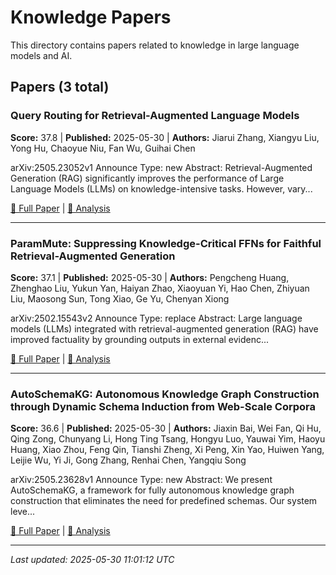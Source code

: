 # Knowledge Papers

This directory contains papers related to knowledge in large language models and AI.

## Papers (3 total)

### Query Routing for Retrieval-Augmented Language Models

**Score:** 37.8 | **Published:** 2025-05-30 | **Authors:** Jiarui Zhang, Xiangyu Liu, Yong Hu, Chaoyue Niu, Fan Wu, Guihai Chen

arXiv:2505.23052v1 Announce Type: new 
Abstract: Retrieval-Augmented Generation (RAG) significantly improves the performance of Large Language Models (LLMs) on knowledge-intensive tasks. However, vary...

[📄 Full Paper](https://arxiv.org/abs/2505.23052) | [📝 Analysis](12075bcfe291ba6a0dc7d470f18820d7.md)

---

### ParamMute: Suppressing Knowledge-Critical FFNs for Faithful Retrieval-Augmented Generation

**Score:** 37.1 | **Published:** 2025-05-30 | **Authors:** Pengcheng Huang, Zhenghao Liu, Yukun Yan, Haiyan Zhao, Xiaoyuan Yi, Hao Chen, Zhiyuan Liu, Maosong Sun, Tong Xiao, Ge Yu, Chenyan Xiong

arXiv:2502.15543v2 Announce Type: replace 
Abstract: Large language models (LLMs) integrated with retrieval-augmented generation (RAG) have improved factuality by grounding outputs in external evidenc...

[📄 Full Paper](https://arxiv.org/abs/2502.15543) | [📝 Analysis](cffea00d2a82804de78275092b181c5f.md)

---

### AutoSchemaKG: Autonomous Knowledge Graph Construction through Dynamic Schema Induction from Web-Scale Corpora

**Score:** 36.6 | **Published:** 2025-05-30 | **Authors:** Jiaxin Bai, Wei Fan, Qi Hu, Qing Zong, Chunyang Li, Hong Ting Tsang, Hongyu Luo, Yauwai Yim, Haoyu Huang, Xiao Zhou, Feng Qin, Tianshi Zheng, Xi Peng, Xin Yao, Huiwen Yang, Leijie Wu, Yi Ji, Gong Zhang, Renhai Chen, Yangqiu Song

arXiv:2505.23628v1 Announce Type: new 
Abstract: We present AutoSchemaKG, a framework for fully autonomous knowledge graph construction that eliminates the need for predefined schemas. Our system leve...

[📄 Full Paper](https://arxiv.org/abs/2505.23628) | [📝 Analysis](24ab540388b6d3a902007a535e6de39c.md)

---


*Last updated: 2025-05-30 11:01:12 UTC*
